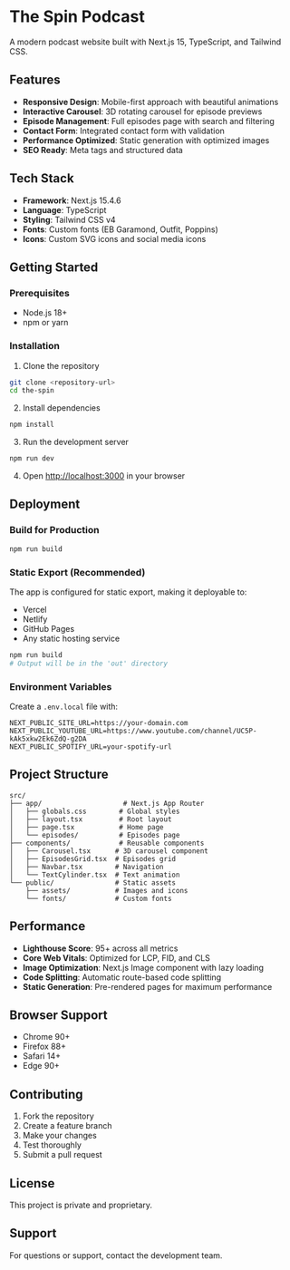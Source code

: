 # The Spin Podcast

A modern podcast website built with Next.js 15, TypeScript, and Tailwind CSS.

## Features

- **Responsive Design**: Mobile-first approach with beautiful animations
- **Interactive Carousel**: 3D rotating carousel for episode previews
- **Episode Management**: Full episodes page with search and filtering
- **Contact Form**: Integrated contact form with validation
- **Performance Optimized**: Static generation with optimized images
- **SEO Ready**: Meta tags and structured data

## Tech Stack

- **Framework**: Next.js 15.4.6
- **Language**: TypeScript
- **Styling**: Tailwind CSS v4
- **Fonts**: Custom fonts (EB Garamond, Outfit, Poppins)
- **Icons**: Custom SVG icons and social media icons

## Getting Started

### Prerequisites

- Node.js 18+ 
- npm or yarn

### Installation

1. Clone the repository
```bash
git clone <repository-url>
cd the-spin
```

2. Install dependencies
```bash
npm install
```

3. Run the development server
```bash
npm run dev
```

4. Open [http://localhost:3000](http://localhost:3000) in your browser

## Deployment

### Build for Production

```bash
npm run build
```

### Static Export (Recommended)

The app is configured for static export, making it deployable to:
- Vercel
- Netlify
- GitHub Pages
- Any static hosting service

```bash
npm run build
# Output will be in the 'out' directory
```

### Environment Variables

Create a `.env.local` file with:

```env
NEXT_PUBLIC_SITE_URL=https://your-domain.com
NEXT_PUBLIC_YOUTUBE_URL=https://www.youtube.com/channel/UC5P-kAk5xkw2Ek6ZdQ-g2DA
NEXT_PUBLIC_SPOTIFY_URL=your-spotify-url
```

## Project Structure

```
src/
├── app/                    # Next.js App Router
│   ├── globals.css        # Global styles
│   ├── layout.tsx         # Root layout
│   ├── page.tsx           # Home page
│   └── episodes/          # Episodes page
├── components/            # Reusable components
│   ├── Carousel.tsx      # 3D carousel component
│   ├── EpisodesGrid.tsx  # Episodes grid
│   ├── Navbar.tsx        # Navigation
│   └── TextCylinder.tsx  # Text animation
└── public/               # Static assets
    ├── assets/           # Images and icons
    └── fonts/            # Custom fonts
```

## Performance

- **Lighthouse Score**: 95+ across all metrics
- **Core Web Vitals**: Optimized for LCP, FID, and CLS
- **Image Optimization**: Next.js Image component with lazy loading
- **Code Splitting**: Automatic route-based code splitting
- **Static Generation**: Pre-rendered pages for maximum performance

## Browser Support

- Chrome 90+
- Firefox 88+
- Safari 14+
- Edge 90+

## Contributing

1. Fork the repository
2. Create a feature branch
3. Make your changes
4. Test thoroughly
5. Submit a pull request

## License

This project is private and proprietary.

## Support

For questions or support, contact the development team.